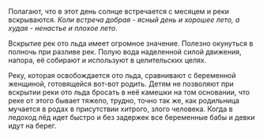 Полагают, что в этот день солнце встречается с месяцем и реки вскрываются. _Коли встреча добрая - ясный день и хорошее лето, а худая - ненастье и плохое лето_.

Вскрытие рек ото льда имеет огромное значение. Полезно окунуться в полночь при разливе рек. Полую вода наделенной силой движения, напора, её собирают и используют в целительских целях. 

Реку, которая освобождается ото льда, сравнивают с беременной женщиной, готовящейся вот-вот родить. Детям не позволяют при вскрытии реки ото льда бросать в неё ка­мешки на том основании, что реке от этого бывает тяжело, трудно, точно так же, как родильница мучается в родах в при­сутствии хитрого, злого человека. Когда в ледоход лёд идет быстро и без задержек все беременные бабы и девки идут на берег.